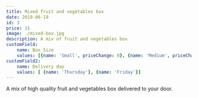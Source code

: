 ```yaml
---
title: Mixed fruit and vegetables box
date: 2019-06-19
id: 3
price: 15
image: ./mixed-box.jpg
description: A mix of fruit and vegetables box
customField: 
    name: Box Size
    values: [{name: 'Small', priceChange: 0}, {name: 'Medium', priceChange: 5}, {name: 'Large', priceChange: 15.00}]
customField2: 
    name: Delivery day
    values: [ {name: 'Thursday'}, {name: 'Friday'}]    
---
```


A mix of high quality fruit and vegetables box delivered to your door.